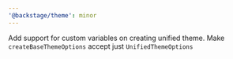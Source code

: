 ```yaml
---
'@backstage/theme': minor
---
```


Add support for custom variables on creating unified theme.
Make `createBaseThemeOptions` accept just `UnifiedThemeOptions`
